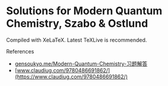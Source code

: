 # Solutions for Modern Quantum Chemistry, Szabo & Ostlund

Compiled with XeLaTeX. Latest TeXLive is recommended.

References
* [gensoukyo.me/Modern-Quantum-Chemistry-习题解答](https://gensoukyo.me/Modern-Quantum-Chemistry-%E4%B9%A0%E9%A2%98%E8%A7%A3%E7%AD%94/)
* [www.claudiug.com/9780486691862/](https://www.claudiug.com/9780486691862/)
